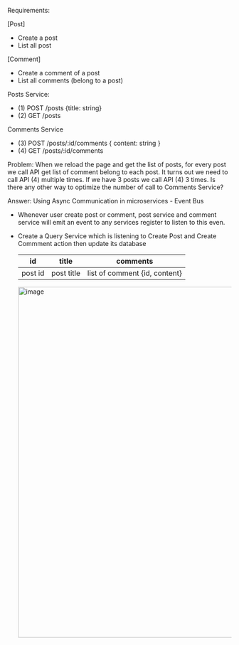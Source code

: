 Requirements:

[Post]
- Create a post
- List all post

[Comment]
- Create a comment of a post
- List all comments (belong to a post)

Posts Service:
- (1) POST /posts {title: string}
- (2) GET  /posts

Comments Service
- (3) POST /posts/:id/comments { content: string }
- (4) GET  /posts/:id/comments

Problem: When we reload the page and get the list of posts, for every post we call API get list of comment belong to each post.
It turns out we need to call API (4) multiple times. If we have 3 posts we call API (4) 3 times. Is there any other way to optimize the number of call to Comments Service?

Answer: Using Async Communication in microservices - Event Bus
- Whenever user create post or comment, post service and comment service will emit an event to any services register to listen to this even.
- Create a Query Service which is listening to Create Post and Create Commment action then update its database
    <table>
        <thead>
            <tr>
                <th>id</th>
                <th>title</th>
                <th>comments</th>
            </tr>
        </thead>
        <tbody>
            <tr>
                <td>post id</td>
                <td>post title</td>
                <td>list of comment {id, content}</td>
            </tr>
        </tbody>
    </table>

  <img width="789" alt="image" src="https://github.com/user-attachments/assets/17209670-5d02-41d4-b455-924d9536883d">
